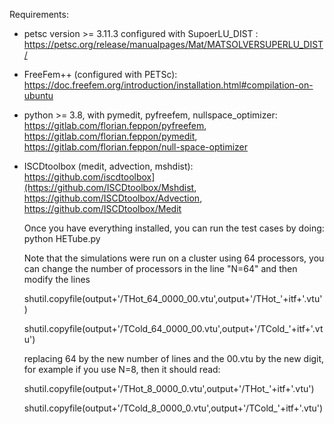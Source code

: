 Requirements:
- petsc version >= 3.11.3 configured with SupoerLU_DIST : https://petsc.org/release/manualpages/Mat/MATSOLVERSUPERLU_DIST/
- FreeFem++ (configured with PETSc): https://doc.freefem.org/introduction/installation.html#compilation-on-ubuntu
- python >= 3.8, with pymedit, pyfreefem, nullspace_optimizer: https://gitlab.com/florian.feppon/pyfreefem, https://gitlab.com/florian.feppon/pymedit, https://gitlab.com/florian.feppon/null-space-optimizer
- ISCDtoolbox (medit, advection, mshdist): https://github.com/iscdtoolbox](https://github.com/ISCDtoolbox/Mshdist, https://github.com/ISCDtoolbox/Advection, https://github.com/ISCDtoolbox/Medit

  Once you have everything installed, you can run the test cases by doing:
  python HETube.py

  Note that the simulations were run on a cluster using 64 processors, you can change the number of processors in the line "N=64"
  and then modify the lines

  shutil.copyfile(output+'/THot_64_0000_00.vtu',output+'/THot_'+itf+'.vtu')
  
  shutil.copyfile(output+'/TCold_64_0000_00.vtu',output+'/TCold_'+itf+'.vtu')

  replacing 64 by the new number of lines and the 00.vtu by the new digit, for example if you use N=8, then it should read:

  shutil.copyfile(output+'/THot_8_0000_0.vtu',output+'/THot_'+itf+'.vtu')
  
  shutil.copyfile(output+'/TCold_8_0000_0.vtu',output+'/TCold_'+itf+'.vtu')

